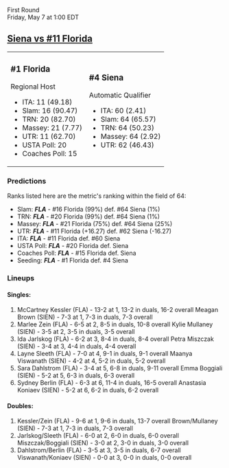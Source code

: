 First Round  
Friday, May 7 at 1:00 EDT
## [Siena vs #11 Florida](https://www.ncaa.com/game/5833667) 

<table><tr><td>  

### #1 Florida  

Regional Host  
- ITA: 11 (49.18)  
- Slam: 16 (90.47)  
- TRN: 20 (82.70)  
- Massey: 21 (7.77)  
- UTR: 11 (62.70)  
- USTA Poll: 20  
- Coaches Poll: 15  

</td><td>  

### #4 Siena  

Automatic Qualifier  
- ITA: 60 (2.41)  
- Slam: 64 (65.57)  
- TRN: 64 (50.23)  
- Massey: 64 (2.92)  
- UTR: 62 (46.43)  

</td></tr></table>  

 ### Predictions  

Ranks listed here are the metric's ranking within the field of 64:  
- Slam: ***FLA*** - #16 Florida (99%) def. #64 Siena (1%)  
- TRN: ***FLA*** - #20 Florida (99%) def. #64 Siena (1%)  
- Massey: ***FLA*** - #21 Florida (75%) def. #64 Siena (25%)  
- UTR: ***FLA*** - #11 Florida (+16.27) def. #62 Siena (-16.27)  
- ITA: ***FLA*** - #11 Florida def. #60 Siena  
- USTA Poll: ***FLA*** - #20 Florida def. Siena  
- Coaches Poll: ***FLA*** - #15 Florida def. Siena  
- Seeding: ***FLA*** - #1 Florida def. #4 Siena  

 ### Lineups  

 #### Singles:  
1. McCartney Kessler (FLA) - 13-2 at 1, 13-2 in duals, 16-2 overall
  Meagan Brown (SIEN) - 7-3 at 1, 7-3 in duals, 7-3 overall
2. Marlee Zein (FLA) - 6-5 at 2, 8-5 in duals, 10-8 overall
  Kylie Mullaney (SIEN) - 3-5 at 2, 3-5 in duals, 3-5 overall
3. Ida Jarlskog (FLA) - 6-2 at 3, 8-4 in duals, 8-4 overall
  Petra Miszczak (SIEN) - 3-4 at 3, 4-4 in duals, 4-4 overall
4. Layne Sleeth (FLA) - 7-0 at 4, 9-1 in duals, 9-1 overall
  Maanya Viswanath (SIEN) - 4-2 at 4, 5-2 in duals, 5-2 overall
5. Sara Dahlstrom (FLA) - 3-4 at 5, 6-8 in duals, 9-11 overall
  Emma Boggiali (SIEN) - 5-2 at 5, 6-3 in duals, 6-3 overall
6. Sydney Berlin (FLA) - 6-3 at 6, 11-4 in duals, 16-5 overall
  Anastasia Koniaev (SIEN) - 5-2 at 6, 6-2 in duals, 6-2 overall

 #### Doubles:  
1. Kessler/Zein (FLA) - 9-6 at 1, 9-6 in duals, 13-7 overall
  Brown/Mullaney (SIEN) - 7-3 at 1, 7-3 in duals, 7-3 overall
2. Jarlskog/Sleeth (FLA) - 6-0 at 2, 6-0 in duals, 6-0 overall
  Miszczak/Boggiali (SIEN) - 3-0 at 2, 3-0 in duals, 3-0 overall
3. Dahlstrom/Berlin (FLA) - 3-5 at 3, 3-5 in duals, 6-7 overall
  Viswanath/Koniaev (SIEN) - 0-0 at 3, 0-0 in duals, 0-0 overall